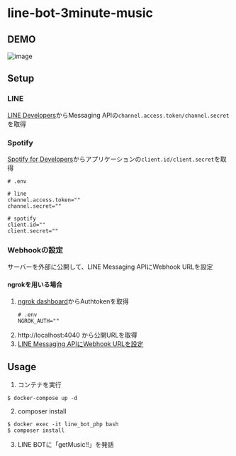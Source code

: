 # line-bot-3minute-music

## DEMO
![image](https://user-images.githubusercontent.com/39284992/122329816-06f47100-cf6d-11eb-813a-4a3bcc962141.gif)  

## Setup
### LINE
[LINE Developers](
https://developers.line.biz/ja/docs/messaging-api/getting-started/)からMessaging APIの`channel.access.token/channel.secret`を取得  

### Spotify
[Spotify for Developers](https://developer.spotify.com/dashboard/)からアプリケーションの`client.id/client.secret`を取得

```
# .env

# line
channel.access.token=""
channel.secret=""

# spotify
client.id=""
client.secret=""
```

### Webhookの設定

サーバーを外部に公開して、LINE Messaging APIにWebhook URLを設定
#### ngrokを用いる場合
1. [ngrok dashboard](https://dashboard.ngrok.com/get-started/your-authtoken)からAuthtokenを取得  
    ```
    # .env
    NGROK_AUTH=""
    ```
2. http://localhost:4040 から公開URLを取得
3. [LINE Messaging APIにWebhook URLを設定](https://developers.line.biz/ja/docs/messaging-api/building-bot/#setting-webhook-url)

## Usage
1. コンテナを実行
```
$ docker-compose up -d
```
2. composer install
```
$ docker exec -it line_bot_php bash
$ composer install
```
3. LINE BOTに「getMusic!!」を発話
